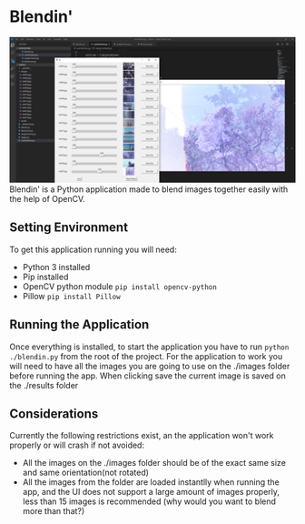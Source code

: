 # Blendin'

<img src="assets/app-running.PNG">
Blendin' is a Python application made to blend images together easily with the help of OpenCV.

## Setting Environment
To get this application running you will need:

- Python 3 installed
- Pip installed
- OpenCV python module `pip install opencv-python`
- Pillow `pip install Pillow`

## Running the Application
Once everything is installed, to start the application you have to run `python ./blendin.py` from the root of the project.
For the application to work you will need to have all the images you are going to use on the ./images folder before running the app. When clicking save the current image is saved on the ./results folder

## Considerations
Currently the following restrictions exist, an the application won't work properly or will crash if not avoided:

- All the images on the ./images folder should be of the exact same size and same orientation(not rotated)
- All the images from the folder are loaded instantlly when running the app, and the UI does not support a large amount of images properly, less than 15 images is recommended (why would you want to blend more than that?)
